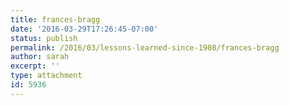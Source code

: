 ```yaml
---
title: frances-bragg
date: '2016-03-29T17:26:45-07:00'
status: publish
permalink: /2016/03/lessons-learned-since-1908/frances-bragg
author: sarah
excerpt: ''
type: attachment
id: 5936
---
```

<!DOCTYPE html PUBLIC "-//W3C//DTD HTML 4.0 Transitional//EN" "http://www.w3.org/TR/REC-html40/loose.dtd">
<?xml encoding="UTF-8">
